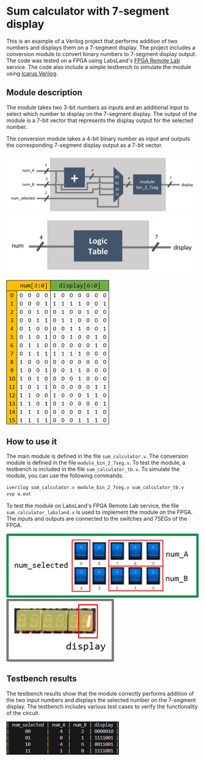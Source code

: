 # Sum calculator with 7-segment display

This is an example of a Verilog project that performs addition of two numbers and displays them on a 7-segment display. The project includes a conversion module to convert binary numbers to 7-segment display output. The code was tested on a FPGA using LabsLand's [FPGA Remote Lab](https://www.labsland.com/) service. The code also include a simple testbench to simulate the module using [Icarus Verilog](http://iverilog.icarus.com/).

## Module description

The module takes two 3-bit numbers as inputs and an additional input to select which number to display on the 7-segment display. The output of the module is a 7-bit vector that represents the display output for the selected number.

The conversion module takes a 4-bit binary number as input and outputs the corresponding 7-segment display output as a 7-bit vector.

![main_module diagram](diagram1.png)
![module_bin_2_7seg diagram](diagram2.png)

![bin_2_7seg_logic table](table.png)

## How to use it

The main module is defined in the file `sum_calculator.v`. The conversion module is defined in the file `module_bin_2_7seg.v`. To test the module, a testbench is included in the file `sum_calculator_tb.v`. To simulate the module, you can use the following commands:

```bash
iverilog sum_calculator.v module_bin_2_7seg.v sum_calculator_tb.v
vvp a.out
```
To test the module on LabsLand's FPGA Remote Lab service, the file `sum_calculator_labsland.v` is used to implement the module on the FPGA. The inputs and outputs are connected to the switches and 7SEGs of the FPGA.

![buttons_labsland](buttons_labsland.png)
![display_labsland](display_labsland.png)

## Testbench results

The testbench results show that the module correctly performs addition of the two input numbers and displays the selected number on the 7-segment display. The testbench includes various test cases to verify the functionality of the circuit.

![Testbench results](tb_results.png)
